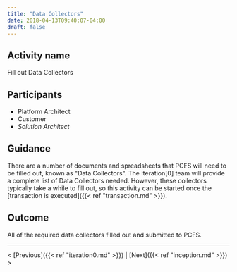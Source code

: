 ```yaml
---
title: "Data Collectors"
date: 2018-04-13T09:40:07-04:00
draft: false
---
```

## Activity name
Fill out Data Collectors

## Participants
- Platform Architect
- Customer
- _Solution Architect_

## Guidance
There are a number of documents and spreadsheets that PCFS will need to be filled out, known as "Data Collectors".  The Iteration[0] team will provide a complete list of Data Collectors needed.  However, these collectors typically take a while to fill out, so this activity can be started once the [transaction is executed]({{< ref "transaction.md" >}}).

## Outcome
All of the required data collectors filled out and submitted to PCFS.

---
< [Previous]({{< ref "iteration0.md" >}}) | [Next]({{< ref "inception.md" >}}) >